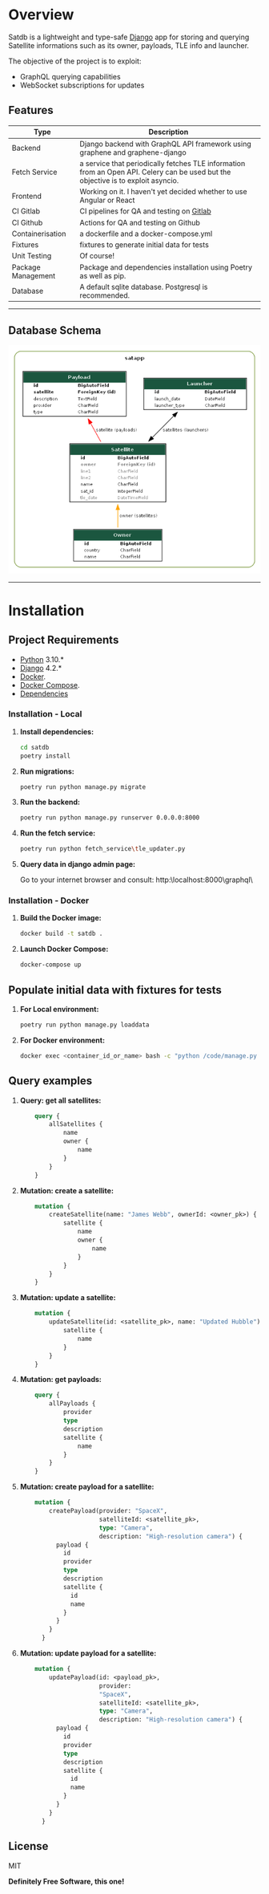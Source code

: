 # Overview

Satdb is a lightweight and type-safe [Django]((https://www.djangoproject.com/)) app for storing and querying Satellite informations such as its owner, payloads, TLE info and launcher.

The objective of the project is to exploit:

- GraphQL querying capabilities 
- WebSocket subscriptions for updates

## Features

| Type | Description |
| ------ | ------ |
| Backend | Django backend with GraphQL API framework using graphene and graphene-django |
| Fetch Service | a service that periodically fetches TLE information from an Open API. Celery can be used but the objective is to exploit asyncio. |
| Frontend | Working on it. I haven't yet decided whether to use Angular or React |
| CI Gitlab | CI pipelines for QA and testing on [Gitlab](https://gitlab.com/webfw1/satdb) |
| CI Github | Actions for QA and testing on Github |
| Containerisation | a dockerfile and a docker-compose.yml |
| Fixtures | fixtures to generate initial data for tests |
| Unit Testing | Of course! |
| Package Management | Package and dependencies installation using Poetry as well as pip. |
| Database | A default sqlite database. Postgresql is recommended. |

---

## Database Schema

![image description](docs/schema.v1.0.png)

---

#  Installation

## Project Requirements

- [Python](https://www.python.org/) 3.10.*
- [Django](https://www.djangoproject.com/) 4.2.*
- [Docker](https://www.docker.com/).
- [Docker Compose](https://docs.docker.com/compose/install/).
- [Dependencies](pyproject.toml)

### Installation - Local

1. **Install dependencies:**
    
    ```sh
    cd satdb
    poetry install
    ```

3. **Run migrations:**

    ```sh
    poetry run python manage.py migrate
    ```

4. **Run the backend:**

    ```sh
    poetry run python manage.py runserver 0.0.0.0:8000
    ```

5. **Run the fetch service:**

    ```sh
    poetry run python fetch_service\tle_updater.py 
    ```

6. **Query data in django admin page:**

    Go to your internet browser and consult: http:\\localhost:8000\graphql\


### Installation - Docker

1. **Build the Docker image:**

    ```sh
    docker build -t satdb .
    ```
2. **Launch Docker Compose:** 

    ```sh
    docker-compose up
    ```

## Populate initial data with fixtures for tests

1. **For Local environment:**

    ```sh
    poetry run python manage.py loaddata
    ```
2. **For Docker environment:** 

    ```sh
    docker exec <container_id_or_name> bash -c "python /code/manage.py loaddata"
    ```


##  Query examples

1. **Query: get all satellites:**

    ```graphql
        query {
            allSatellites {
                name
                owner {
                    name
                }
            }
        }
    ```

2. **Mutation: create a satellite:** 

    ```graphql
        mutation {
            createSatellite(name: "James Webb", ownerId: <owner_pk>) {
                satellite {
                    name
                    owner {
                        name
                    }
                }
            }
        }
    ```

2. **Mutation: update a satellite:** 

    ```graphql
        mutation {
            updateSatellite(id: <satellite_pk>, name: "Updated Hubble") {
                satellite {
                    name
                }
            }
        }
    ```

2. **Mutation: get payloads:** 

    ```graphql
        query {
            allPayloads {
                provider
                type
                description
                satellite {
                    name
                }
            }
        }
    ```
    
2. **Mutation: create payload for a satellite:** 

    ```graphql
        mutation {
            createPayload(provider: "SpaceX",
                          satelliteId: <satellite_pk>,
                          type: "Camera",
                          description: "High-resolution camera") {
              payload {
                id
                provider
                type
                description
                satellite {
                  id
                  name
                }
              }
            }
          }
    ```

2. **Mutation: update payload for a satellite:** 

    ```graphql
        mutation {
            updatePayload(id: <payload_pk>,
                          provider:
                          "SpaceX",
                          satelliteId: <satellite_pk>,
                          type: "Camera",
                          description: "High-resolution camera") {
              payload {
                id
                provider
                type
                description
                satellite {
                  id
                  name
                }
              }
            }
          }
    ```

## License

MIT

**Definitely Free Software, this one!**
